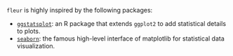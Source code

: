 `fleur` is highly inspired by the following packages:

- [`ggstatsplot`](https://indrajeetpatil.github.io/ggstatsplot/): an R package that extends `ggplot2` to add statistical details to plots.
- [`seaborn`](https://seaborn.pydata.org/): the famous high-level interface of matplotlib for statistical data visualization.
